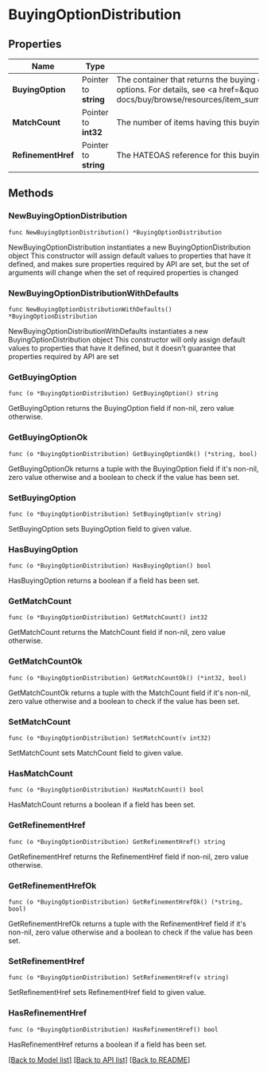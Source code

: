 # BuyingOptionDistribution

## Properties

Name | Type | Description | Notes
------------ | ------------- | ------------- | -------------
**BuyingOption** | Pointer to **string** | The container that returns the buying option type. This will be AUCTION, FIXED_PRICE, CLASSIFIED_AD, or a combination of these options. For details, see &lt;a href&#x3D;\&quot;/api-docs/buy/browse/resources/item_summary/methods/search#response.itemSummaries.buyingOptions\&quot;&gt;buyingOptions&lt;/a&gt;. | [optional] 
**MatchCount** | Pointer to **int32** | The number of items having this buying option. | [optional] 
**RefinementHref** | Pointer to **string** | The HATEOAS reference for this buying option. | [optional] 

## Methods

### NewBuyingOptionDistribution

`func NewBuyingOptionDistribution() *BuyingOptionDistribution`

NewBuyingOptionDistribution instantiates a new BuyingOptionDistribution object
This constructor will assign default values to properties that have it defined,
and makes sure properties required by API are set, but the set of arguments
will change when the set of required properties is changed

### NewBuyingOptionDistributionWithDefaults

`func NewBuyingOptionDistributionWithDefaults() *BuyingOptionDistribution`

NewBuyingOptionDistributionWithDefaults instantiates a new BuyingOptionDistribution object
This constructor will only assign default values to properties that have it defined,
but it doesn't guarantee that properties required by API are set

### GetBuyingOption

`func (o *BuyingOptionDistribution) GetBuyingOption() string`

GetBuyingOption returns the BuyingOption field if non-nil, zero value otherwise.

### GetBuyingOptionOk

`func (o *BuyingOptionDistribution) GetBuyingOptionOk() (*string, bool)`

GetBuyingOptionOk returns a tuple with the BuyingOption field if it's non-nil, zero value otherwise
and a boolean to check if the value has been set.

### SetBuyingOption

`func (o *BuyingOptionDistribution) SetBuyingOption(v string)`

SetBuyingOption sets BuyingOption field to given value.

### HasBuyingOption

`func (o *BuyingOptionDistribution) HasBuyingOption() bool`

HasBuyingOption returns a boolean if a field has been set.

### GetMatchCount

`func (o *BuyingOptionDistribution) GetMatchCount() int32`

GetMatchCount returns the MatchCount field if non-nil, zero value otherwise.

### GetMatchCountOk

`func (o *BuyingOptionDistribution) GetMatchCountOk() (*int32, bool)`

GetMatchCountOk returns a tuple with the MatchCount field if it's non-nil, zero value otherwise
and a boolean to check if the value has been set.

### SetMatchCount

`func (o *BuyingOptionDistribution) SetMatchCount(v int32)`

SetMatchCount sets MatchCount field to given value.

### HasMatchCount

`func (o *BuyingOptionDistribution) HasMatchCount() bool`

HasMatchCount returns a boolean if a field has been set.

### GetRefinementHref

`func (o *BuyingOptionDistribution) GetRefinementHref() string`

GetRefinementHref returns the RefinementHref field if non-nil, zero value otherwise.

### GetRefinementHrefOk

`func (o *BuyingOptionDistribution) GetRefinementHrefOk() (*string, bool)`

GetRefinementHrefOk returns a tuple with the RefinementHref field if it's non-nil, zero value otherwise
and a boolean to check if the value has been set.

### SetRefinementHref

`func (o *BuyingOptionDistribution) SetRefinementHref(v string)`

SetRefinementHref sets RefinementHref field to given value.

### HasRefinementHref

`func (o *BuyingOptionDistribution) HasRefinementHref() bool`

HasRefinementHref returns a boolean if a field has been set.


[[Back to Model list]](../README.md#documentation-for-models) [[Back to API list]](../README.md#documentation-for-api-endpoints) [[Back to README]](../README.md)


